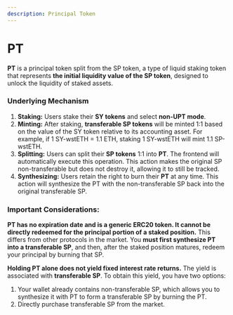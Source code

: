 ```yaml
---
description: Principal Token
---
```


# PT

**PT** is a principal token split from the SP token, a type of liquid staking token that represents **the initial liquidity value of the SP token**, designed to unlock the liquidity of staked assets.

### Underlying Mechanism

1. **Staking:** Users stake their **SY tokens** and select **non-UPT mode**.
2. **Minting:** After staking, **transferable SP tokens** will be minted 1:1 based on the value of the SY token relative to its accounting asset. For example, if 1 SY-wstETH = 1.1 ETH, staking 1 SY-wstETH will mint 1.1 SP-wstETH.
3. **Splitting:** Users can split their **SP tokens** 1:1 into **PT**. The frontend will automatically execute this operation. This action makes the original SP non-transferable but does not destroy it, allowing it to still be tracked.
4. **Synthesizing:** Users retain the right to burn their **PT** at any time. This action will synthesize the PT with the non-transferable SP back into the original transferable SP.

### Important Considerations:

**PT has no expiration date and is a generic ERC20 token. It cannot be directly redeemed for the principal portion of a staked position.** This differs from other protocols in the market. You **must first synthesize PT into a transferable SP**, and then, after the staked position matures, redeem your principal by burning that SP.

**Holding PT alone does not yield fixed interest rate returns.** The yield is associated with **transferable SP**. To obtain this yield, you have two options:

1. Your wallet already contains non-transferable SP, which allows you to synthesize it with PT to form a transferable SP by burning the PT.
2. Directly purchase transferable SP from the market.
